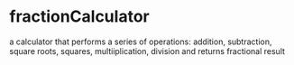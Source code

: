 # fractionCalculator
a calculator that performs a series of operations: addition, subtraction, square roots, squares, multiiplication, division and returns fractional result

